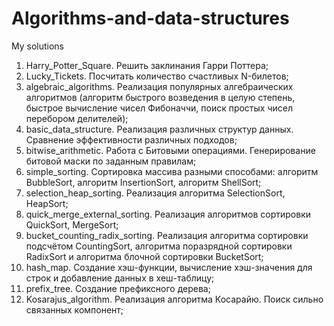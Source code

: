 # Algorithms-and-data-structures

My solutions
1. Harry_Potter_Square. Решить заклинания Гарри Поттера;
2. Lucky_Tickets. Посчитать количество счастливых N-билетов;
3. algebraic_algorithms. Реализация популярных алгебраических алгоритмов (алгоритм быстрого возведения в целую степень, быстрое вычисление чисел Фибоначчи, поиск простых чисел перебором делителей);
4. basic_data_structure. Реализация различных структур данных. Сравнение эффективности различных подходов;
5. bitwise_arithmetic. Работа с Битовыми операциями. Генерирование битовой маски по заданным правилам;
6. simple_sorting. Сортировка массива разными способами: алгоритм BubbleSort, алгоритм InsertionSort, алгоритм ShellSort;
7. selection_heap_sorting. Реализация алгоритма SelectionSort, HeapSort;
8. quick_merge_external_sorting. Реализация алгоритмов сортировки QuickSort, MergeSort;
9. bucket_counting_radix_sorting. Реализация алгоритма сортировки подсчётом CountingSort, алгоритма поразрядной сортировки RadixSort и алгоритма блочной сортировки BucketSort;
10. hash_map. Создание хэш-функции, вычисление хэш-значения для строк и добавление данных в хеш-таблицу;
11. prefix_tree. Создание префиксного дерева;
12. Kosarajus_algorithm. Реализация алгоритма Косарайю. Поиск сильно связанных компонент;

